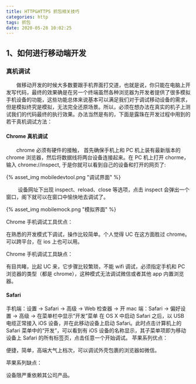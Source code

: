 ```yaml
---
title: HTTP&HTTPS 抓包相关技巧
categories: http
tags: 抓包
date: 2020-05-28 10:02:25
---
```


## 1、如何进行移动端开发

### 真机调试

&emsp;&emsp;做移动开发的时候大多数要跟手机界面打交道，也就是说，你只能在电脑上开发写代码，最终的效果确是在另一个终端虽然各种浏览器为开发者提供了很多模拟手机设备的功能，这些功能总体来说基本可以满足我们对于调试移动设备的需求，但是模拟终究是模拟，无法完全还原场景。所以，必须在想办法在真实的机子上测试我们的代码最终的执行效果。办法当然是有的，下面是露珠在开发过程中用到的若干真机调试方法：

#### Chrome 真机调试

&emsp;&emsp;chrome 必须有硬件的接触，
首先确保手机上和 PC 机上装有最新版本的 chrome 浏览器，然后将数据线将两台设备连接起来。在 PC 机上打开 chorme，输入 chrome://inspect,
于是你就可以看到自己的设备和打开的网页了:

{% asset_img mobiledevtool.png "调试界面" %}

&emsp;&emsp; 设备网址下出现 inspect、reload、close 等选项，点击 inspect 会弹出一个窗口，阁下就可以在窗口中愉快地去调试了。

{% asset_img mobilemock.png "模拟界面" %}

Chrome 手机调试工具优点：

在熟悉的开发模式下调试，操作比较简单。个人觉得 UC 在这方面胜过 chrome。可以跨平台，在 ios 上也可以用。

Chrome 手机调试工具缺点：

有目共睹，比起 UC 来，它步骤比较繁琐，不能 wifi 调试，必须指定手机和 PC 浏览器的类型（都是 chrome），这种模式无法调试微信或者其他 app 内置浏览器。

#### Safari

手机端：设置 → Safari → 高级 → Web 检查器 → 开
mac 端：Safari → 偏好设置 → 高级 → 在菜单栏中显示“开发”菜单
在 OS X 中启动 Safari 之后，以 USB 电缆正常接入 iOS 设备，并在此移动设备上启动 Safari。此时点击计算机上的 Safari 菜单中的“开发”，可以看到有 iOS 设备的名称显示，其子菜单项即为移动设备上 Safari 的所有标签页，点击任意一个开始调试。
苹果系列优点：

便捷，简单，高端大气上档次，可以调试外壳包裹的浏览器如微信。

苹果系列缺点：

设备限严重依赖其公司产品。

